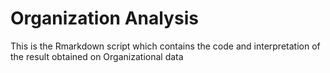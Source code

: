 # Organization Analysis
 This is the Rmarkdown script which contains the code and interpretation of the result obtained on Organizational data
